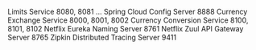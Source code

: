 Limits Service 8080, 8081 ...
Spring Cloud Config Server 8888
Currency Exchange Service 8000, 8001, 8002
Currency Conversion Service 8100, 8101, 8102
Netflix Eureka Naming Server 8761
Netflix Zuul API Gateway Server 8765
Zipkin Distributed Tracing Server 9411

